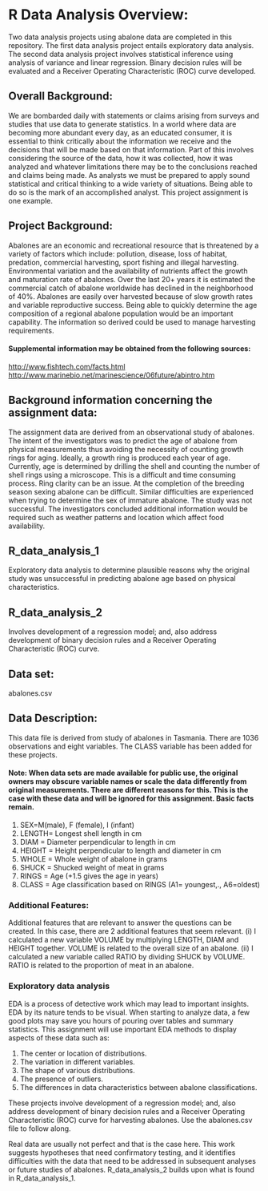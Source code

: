 # R Data Analysis Overview:

Two data analysis projects using abalone data are completed in this repository. The first data analysis project entails exploratory data analysis. The second data analysis project involves statistical inference using analysis of variance and linear regression. Binary decision rules will be evaluated and a Receiver Operating Characteristic (ROC) curve developed.

## Overall Background:
We are bombarded daily with statements or claims arising from surveys and studies that use data to generate statistics. In a world where data are becoming more abundant every day, as an educated consumer, it is essential to think critically about the information we receive and the decisions that will be made based on that information. Part of this involves considering the source of the data, how it was collected, how it was analyzed and whatever limitations there may be to the conclusions reached and claims being made.
As analysts we must be prepared to apply sound statistical and critical thinking to a wide variety of situations. Being able to do so is the mark of an accomplished analyst. This project assignment is one example.

## Project Background:
Abalones are an economic and recreational resource that is threatened by a variety of factors which include: pollution, disease, loss of habitat, predation, commercial harvesting, sport fishing and illegal harvesting. Environmental variation and the availability of nutrients affect the growth and maturation rate of abalones. Over the last 20+ years it is estimated the commercial catch of abalone worldwide has declined in the neighborhood of 40%. Abalones are easily over harvested because of slow growth rates and variable reproductive success. Being able to quickly determine the age composition of a regional abalone population would be an important capability. The information so derived could be used to manage harvesting requirements.

#### Supplemental information may be obtained from the following sources:
http://www.fishtech.com/facts.html http://www.marinebio.net/marinescience/06future/abintro.htm

## Background information concerning the assignment data:
The assignment data are derived from an observational study of abalones. The intent of the investigators was to predict the age of abalone from physical measurements thus avoiding the necessity of counting growth rings for aging. Ideally, a growth ring is produced each year of age. Currently, age is determined by drilling the shell and counting the number of shell rings using a microscope. This is a difficult and time consuming process. Ring clarity can be an issue. At the completion of the breeding season sexing abalone can be difficult. Similar difficulties are experienced when trying to determine the sex of immature abalone.
The study was not successful. The investigators concluded additional information would be required such as weather patterns and location which affect food availability.

## R_data_analysis_1
Exploratory data analysis to determine plausible reasons why the original study was unsuccessful in predicting abalone age based on physical characteristics.

## R_data_analysis_2
Involves development of a regression model; and, also address development of binary decision rules and a Receiver Operating Characteristic (ROC) curve.

## Data set:
abalones.csv

## Data Description:
This data file is derived from study of abalones in Tasmania. There are 1036 observations and eight variables. The CLASS variable has been added for these projects.

#### Note: When data sets are made available for public use, the original owners may obscure variable names or scale the data differently from original measurements. There are different reasons for this. This is the case with these data and will be ignored for this assignment. Basic facts remain.

1. SEX=M(male), F (female), I (infant)
2. LENGTH= Longest shell length in cm
3. DIAM = Diameter perpendicular to length in cm
4. HEIGHT = Height perpendicular to length and diameter in cm
5. WHOLE = Whole weight of abalone in grams
6. SHUCK = Shucked weight of meat in grams
7. RINGS = Age (+1.5 gives the age in years)
8. CLASS = Age classification based on RINGS (A1= youngest,., A6=oldest)

### Additional Features:
Additional features that are relevant to answer the questions can be created. In this case, there are 2 additional features that seem relevant. (i) I calculated a new variable VOLUME by multiplying LENGTH, DIAM and HEIGHT together. VOLUME is related to the overall size of an abalone. (ii) I calculated a new variable called RATIO by dividing SHUCK by VOLUME. RATIO is related to the proportion of meat in an abalone.

### Exploratory data analysis
EDA is a process of detective work which may lead to important insights. EDA by its nature tends to be visual. When starting to analyze data, a few good plots may save you hours of pouring over tables and summary statistics. This assignment will use important EDA methods to display aspects of these data such as:
1. The center or location of distributions.
2. The variation in different variables.
3. The shape of various distributions.
4. The presence of outliers.
5. The differences in data characteristics between abalone classifications.

These projects involve development of a regression model; and, also address development of binary decision rules and a Receiver Operating Characteristic (ROC) curve for harvesting abalones. Use the abalones.csv file to follow along.

Real data are usually not perfect and that is the case here. This work suggests hypotheses that need confirmatory testing, and it identifies difficulties with the data that need to be addressed in subsequent analyses or future studies of abalones. R_data_analysis_2 builds upon what is found in R_data_analysis_1.
